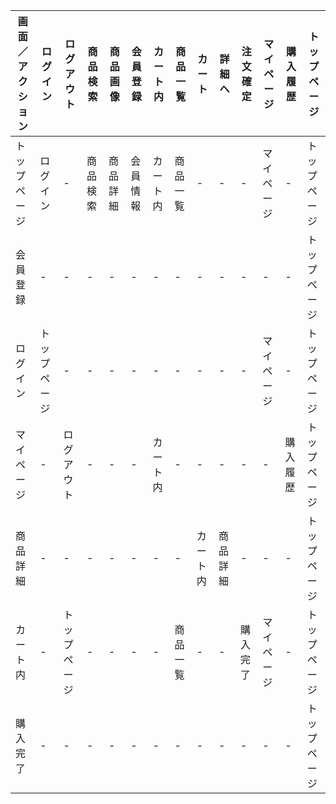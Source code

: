 |画面／アクション|ログイン|ログアウト|商品検索|商品画像|会員登録|カート内|商品一覧|カート|詳細へ|注文確定|マイページ|購入履歴|トップページ|
|---------------|-------|---------|--------|-------|-------|-------|-------|-----|-------------|------|-------|--------|--------|
|トップページ|ログイン|-|商品検索|商品詳細|会員情報|カート内|商品一覧|-|-|-|マイページ|-|トップページ|
|会員登録|-|-|-|-|-|-|-|-|-|-|-|-|トップページ|
|ログイン|トップページ|-|-|-|-|-|-|-|-|-|マイページ|-|トップページ|
|マイページ|-|ログアウト|-|-|-|カート内|-|-|-|-|-|購入履歴|トップページ|
|商品詳細|-|-|-|-|-|-|-|カート内|商品詳細|-|-|-|トップページ|
|カート内|-|トップページ|-|-|-|-|商品一覧|-|-|購入完了|マイページ|-|トップページ|
|購入完了|-|-|-|-|-|-|-|-|-|-|-|-|トップページ|
